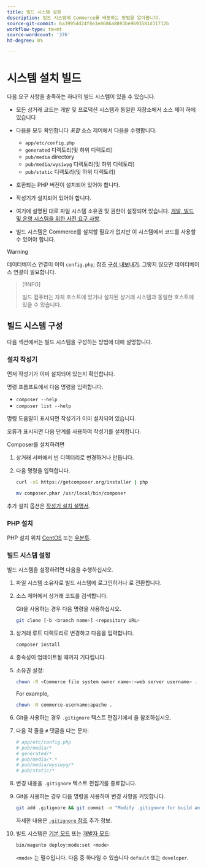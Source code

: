 ```yaml
---
title: 빌드 시스템 설정
description: 빌드 시스템에 Commerce를 배포하는 방법을 알아봅니다.
source-git-commit: 6a3995dd24f8e3e8686a8893be9693581d31712b
workflow-type: tm+mt
source-wordcount: '376'
ht-degree: 0%

---
```



# 시스템 설치 빌드

다음 요구 사항을 충족하는 하나의 빌드 시스템이 있을 수 있습니다.

- 모든 상거래 코드는 개발 및 프로덕션 시스템과 동일한 저장소에서 소스 제어 하에 있습니다
- 다음을 모두 확인합니다 _포함_ 소스 제어에서 다음을 수행합니다.

   - `app/etc/config.php`
   - `generated` 디렉토리(및 하위 디렉토리)
   - `pub/media` directory
   - `pub/media/wysiwyg` 디렉토리(및 하위 디렉토리)
   - `pub/static` 디렉토리(및 하위 디렉토리)

- 호환되는 PHP 버전이 설치되어 있어야 합니다.
- 작성기가 설치되어 있어야 합니다.
- 여기에 설명된 대로 파일 시스템 소유권 및 권한이 설정되어 있습니다. [개발, 빌드 및 운영 시스템을 위한 사전 요구 사항](../deployment/technical-details.md).
- 빌드 시스템은 Commerce를 설치할 필요가 없지만 이 시스템에서 코드를 사용할 수 있어야 합니다.

>[!WARNING]
>
>데이터베이스 연결이 이미 `config.php`; 참조 [구성 내보내기](../cli/export-configuration.md). 그렇지 않으면 데이터베이스 연결이 필요합니다.

>[!INFO]
>
>빌드 컴퓨터는 자체 호스트에 있거나 설치된 상거래 시스템과 동일한 호스트에 있을 수 있습니다.

## 빌드 시스템 구성

다음 섹션에서는 빌드 시스템을 구성하는 방법에 대해 설명합니다.

### 설치 작성기

먼저 작성기가 이미 설치되어 있는지 확인합니다.

명령 프롬프트에서 다음 명령을 입력합니다.

- `composer --help`
- `composer list --help`

명령 도움말이 표시되면 작성기가 이미 설치되어 있습니다.

오류가 표시되면 다음 단계를 사용하여 작성기를 설치합니다.

Composer를 설치하려면

1. 상거래 서버에서 빈 디렉터리로 변경하거나 만듭니다.

1. 다음 명령을 입력합니다.

   ```bash
   curl -sS https://getcomposer.org/installer | php
   ```

   ```bash
   mv composer.phar /usr/local/bin/composer
   ```

추가 설치 옵션은 [작성기 설치 설명서][composer].

### PHP 설치

PHP 설치 위치 [CentOS] 또는 [우분투].

### 빌드 시스템 설정

빌드 시스템을 설정하려면 다음을 수행하십시오.

1. 파일 시스템 소유자로 빌드 시스템에 로그인하거나 로 전환합니다.
1. 소스 제어에서 상거래 코드를 검색합니다.

   Git을 사용하는 경우 다음 명령을 사용하십시오.

   ```bash
   git clone [-b <branch name>] <repository URL>
   ```

1. 상거래 루트 디렉토리로 변경하고 다음을 입력합니다.

   ```bash
   composer install
   ```

1. 종속성이 업데이트될 때까지 기다립니다.
1. 소유권 설정:

   ```bash
   chown -R <Commerce file system owner name>:<web server username> .
   ```

   For example,

   ```bash
   chown -R commerce-username:apache .
   ```

1. Git을 사용하는 경우 `.gitignore` 텍스트 편집기에서 을 참조하십시오.
1. 다음 각 줄을 `#` 댓글을 다는 문자:

   ```conf
   # app/etc/config.php
   # pub/media/*
   # generated/*
   # pub/media/*.*
   # pub/media/wysiwyg/*
   # pub/static/*
   ```

1. 변경 내용을 `.gitignore` 텍스트 편집기를 종료합니다.
1. Git을 사용하는 경우 다음 명령을 사용하여 변경 사항을 커밋합니다.

   ```bash
   git add .gitignore && git commit -m "Modify .gitignore for build and production"
   ```

   자세한 내용은 [`.gitignore` 참조](../reference/config-reference-gitignore.md) 추가 정보.

1. 빌드 시스템은 [기본 모드](../bootstrap/application-modes.md#default-mode) 또는 [개발자 모드](../bootstrap/application-modes.md#developer-mode):

   ```bash
   bin/magento deploy:mode:set <mode>
   ```

   `<mode>` 는 필수입니다. 다음 중 하나일 수 있습니다 `default` 또는 `developer`.

<!-- Link Definitions -->

[CentOS]: https://wiki.centos.org/HowTos/php7
[composer]: https://getcomposer.org/download/
[우분투]: https://help.ubuntu.com/lts/serverguide/php.html
